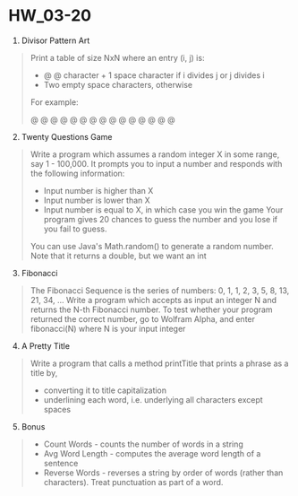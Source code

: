 # HW_03-20

1. Divisor Pattern Art
> Print a table of size NxN where an entry (i, j) is:
>
> * @ @ character + 1 space character if i divides j or j divides i
> * Two empty space characters, otherwise
>
> For example:
>
> @ @ @ @ @
> @ @   @
> @   @
> @ @   @
> @       @

2. Twenty Questions Game
> Write a program which assumes a random integer X in some range, say 1 - 100,000. It prompts you to input a number and responds with the following information:
>
> * Input number is higher than X
> * Input number is lower than X
> * Input number is equal to X, in which case you win the game Your program gives 20 chances to guess the number and you lose if you fail to guess.
>
> You can use Java's Math.random() to generate a random number. Note that it returns a double, but we want an int

3. Fibonacci
> The Fibonacci Sequence is the series of numbers: 0, 1, 1, 2, 3, 5, 8, 13, 21, 34, ...
> Write a program which accepts as input an integer N and returns the N-th Fibonacci number.
> To test whether your program returned the correct number, go to Wolfram Alpha, and enter fibonacci(N) where N is your input integer

4. A Pretty Title
> Write a program that calls a method printTitle that prints a phrase as a title by,
>
> * converting it to title capitalization
> * underlining each word, i.e. underlying all characters except spaces

5. Bonus
> * Count Words - counts the number of words in a string
> * Avg Word Length - computes the average word length of a sentence
> * Reverse Words - reverses a string by order of words (rather than characters). Treat punctuation as part of a word.
